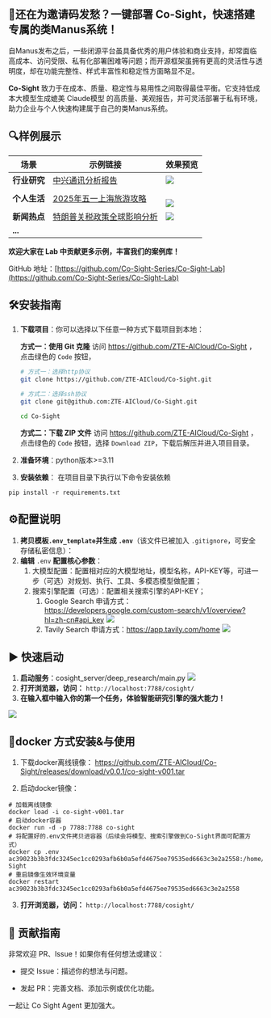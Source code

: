 
## 🚀还在为邀请码发愁？一键部署 Co-Sight，快速搭建专属的类Manus系统！

自Manus发布之后，一些闭源平台虽具备优秀的用户体验和商业支持，却常面临高成本、访问受限、私有化部署困难等问题；而开源框架虽拥有更高的灵活性与透明度，却在功能完整性、样式丰富性和稳定性方面略显不足。

**Co-Sight** 致力于在成本、质量、稳定性与易用性之间取得最佳平衡。它支持低成本大模型生成媲美 Claude模型 的高质量、美观报告，并可灵活部署于私有环境，助力企业与个人快速构建属于自己的类Manus系统。

## 🔍样例展示

| 场景       | 示例链接                                                                          | 效果预览                                            |
| -------- | ----------------------------------------------------------------------------- | ----------------------------------------------- |
| **行业研究** | [中兴通讯分析报告](https://www.youtube.com/watch?v=SNd8kYPxr3s)                       | ![](assets/Pasted_image_20250501015026.png)     |
| **个人生活** | [2025年五一上海旅游攻略](https://www.youtube.com/watch?v=IkAGq0e1Lio&feature=youtu.be) | <br>![](assets/Pasted_image_20250501015117.png) |
| **新闻热点** | [特朗普关税政策全球影响分析](https://www.youtube.com/watch?v=19-BmlHuG_E)                  | ![](assets/Pasted_image_20250501015617.png)     |
| **...**  |                                                                               |                                                 |

**欢迎大家在 Lab 中贡献更多示例，丰富我们的案例库！**  

GitHub 地址：[https://github.com/Co-Sight-Series/Co-Sight-Lab](https://github.com/Co-Sight-Series/Co-Sight-Lab)

## 🛠安装指南

1. **下载项目**：你可以选择以下任意一种方式下载项目到本地：
   
   **方式一：使用 Git 克隆**
   访问 https://github.com/ZTE-AICloud/Co-Sight ，点击绿色的 `Code` 按钮，

   ```bash
   # 方式一：选择http协议
   git clone https://github.com/ZTE-AICloud/Co-Sight.git
   
   # 方式二：选择ssh协议
   git clone git@github.com:ZTE-AICloud/Co-Sight.git
   
   cd Co-Sight
   ```

   **方式二：下载 ZIP 文件**
   访问 https://github.com/ZTE-AICloud/Co-Sight ， 点击绿色的 `Code` 按钮，选择 `Download ZIP`，下载后解压并进入项目目录。

2. **准备环境**：python版本>=3.11
  
3. **安装依赖**：  在项目目录下执行以下命令安装依赖
```shell
pip install -r requirements.txt
```

## ⚙️配置说明

1. **拷贝模板`.env_template`并生成 `.env`**（该文件已被加入 `.gitignore`，可安全存储私密信息）：
2. **编辑** `.env` **配置核心参数**：
	1. 大模型配置：配置相对应的大模型地址，模型名称，API-KEY等，可进一步（可选）对规划、执行、工具、多模态模型做配置；
	2. 搜索引擎配置（可选）：配置相关搜索引擎的API-KEY；
		1. Google Search 申请方式：https://developers.google.com/custom-search/v1/overview?hl=zh-cn#api_key
		   ![](assets/Pasted_image_20250502115226.png)	
		2. Tavily Search 申请方式：https://app.tavily.com/home
		   ![](assets/Pasted_image_20250502115315.png)

## ▶️ 快速启动

1. **启动服务**：cosight_server/deep_research/main.py
![](./assets/Pasted_image_20250430225822.png)
2. **打开浏览器，访问：**
`http://localhost:7788/cosight/`
3. **在输入框中输入你的第一个任务，体验智能研究引擎的强大能力！**

![](assets/Pasted_image_20250501020936.png)


## 🐳docker 方式安装&与使用

1. 下载docker离线镜像：
https://github.com/ZTE-AICloud/Co-Sight/releases/download/v0.0.1/co-sight-v001.tar

2. 启动docker镜像：
```shell
# 加载离线镜像
docker load -i co-sight-v001.tar
# 启动docker容器
docker run -d -p 7788:7788 co-sight
# 将配置好的.env文件拷贝进容器（后续会将模型、搜索引擎做到Co-Sight界面可配置方式）
docker cp .env ac39023b3b3fdc3245ec1cc0293afb6b0a5efd4675ee79535ed6663c3e2a2558:/home/Co-Sight
# 重启镜像生效环境变量
docker restart ac39023b3b3fdc3245ec1cc0293afb6b0a5efd4675ee79535ed6663c3e2a2558
```

3. **打开浏览器，访问：**
`http://localhost:7788/cosight/`


## 🤝 贡献指南

非常欢迎 PR、Issue！如果你有任何想法或建议：

- 提交 Issue：描述你的想法与问题。
  
- 发起 PR：完善文档、添加示例或优化功能。
  

一起让 Co Sight Agent 更加强大。